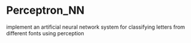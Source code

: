 # Perceptron_NN
implement an artificial neural network system for classifying letters from different fonts using perception
